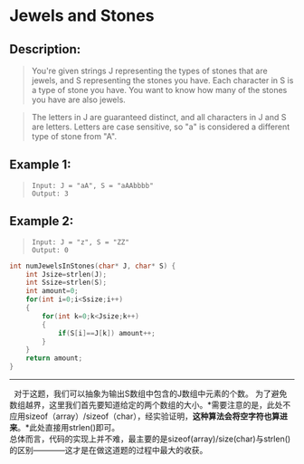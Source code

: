 Jewels and Stones
=====
Description:
--------
>You're given strings J representing the types of stones that are jewels, and S representing the stones you have.  Each character in S is a type of stone you have.  You want to know how many of the stones you have are also jewels.

>The letters in J are guaranteed distinct, and all characters in J and S are letters. Letters are case sensitive, so "a" is considered a different type of stone from "A".<br>

Example 1:
--------
>`Input: J = "aA", S = "aAAbbbb"`<br>
`Output: 3`

Example 2:
--------
>`Input: J = "z", S = "ZZ"`<br>
`Output: 0`
```cpp
int numJewelsInStones(char* J, char* S) {
    int Jsize=strlen(J);
    int Ssize=strlen(S);
    int amount=0;
    for(int i=0;i<Ssize;i++)
    {
        for(int k=0;k<Jsize;k++)
        {
            if(S[i]==J[k]) amount++;
        }
    }
    return amount;
}
```
*****
  对于这题，我们可以抽象为输出S数组中包含的J数组中元素的个数。
  为了避免数组越界，这里我们首先要知道给定的两个数组的大小。*需要注意的是，此处不应用sizeof（array）/sizeof（char），经实验证明，**这种算法会将空字符也算进来**。*此处直接用strlen()即可。<br>
  总体而言，代码的实现上并不难，最主要的是sizeof(array)/size(char)与strlen()的区别————这才是在做这道题的过程中最大的收获。
